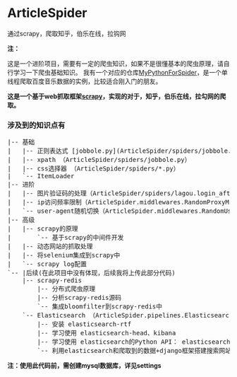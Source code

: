 # ArticleSpider
通过scrapy，爬取知乎，伯乐在线，拉钩网

**注：**

>
这是一个进阶项目，需要有一定的爬虫知识，如果不是很懂基本的爬虫原理，请自行学习一下爬虫基础知识。
我有一个对应的仓库[MyPythonForSpider](http://git.oschina.net/hackfun/MyPythonForSpider "baidumusicspider")，是一个单线程爬取百度音乐数据的实例，比较适合刚入门的朋友。



**这是一个基于web抓取框架[scrapy](https://baike.baidu.com/item/scrapy/7914913?fr=aladdin "scrapy")，实现的对于，知乎，伯乐在线，拉勾网的爬取。**

### 涉及到的知识点有
<pre>
|-- 基础
|   |-- 正则表达式 [jobbole.py](ArticleSpider/spiders/jobbole.py）
|   |-- xpath （ArticleSpider/spiders/jobbole.py）
|   |-- css选择器 （ArticleSpider/spiders/*.py）
|   `-- ItemLoader
|-- 进阶
|   |-- 图片验证码的处理（ArticleSpider/spiders/lagou.login_after_captcha）
|   |-- ip访问频率限制（ArticleSpider.middlewares.RandomProxyMiddleware）
|   `-- user-agent随机切换（ArticleSpider.middlewares.RandomUserAgentMiddleware）
|-- 高级
|   |-- scrapy的原理
|       `-- 基于scrapy的中间件开发
|   |-- 动态网站的抓取处理
|   |-- 将selenium集成到scrapy中 
|   `-- scrapy log配置
`-- |后续(在此项目中没有体现，后续我将上传此部分代码)
    |-- scrapy-redis
        |-- 分布式爬虫原理
        |-- 分析scrapy-redis源码
        `-- 集成bloomfilter到scrapy-redis中
    `-- Elasticsearch （ArticleSpider.pipelines.ElasticsearchPipeline;）(ArticleSpider.items.JobBoleArticleItem.save_to_es;)
        |-- 安装 elasticsearch-rtf
        |-- 学习使用 elasticsearch-head、kibana
        |-- 学习使用 elasticsearch的Python API： elasticsearch-dsl
        `-- 利用elasticsearch和爬取到的数据+django框架搭建搜索网站（此部分代码将在以后上传）
</pre>

**注：使用此代码前，需创建mysql数据库，详见settings**
